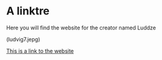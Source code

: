 # A linktre 

Here you will find the website for the creator named Luddze

(ludvig7.jepg)

[This is a link to the website](https://slav1006.github.io)
